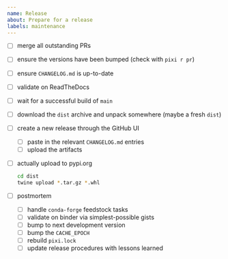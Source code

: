 ```yaml
---
name: Release
about: Prepare for a release
labels: maintenance
---
```


- [ ] merge all outstanding PRs
- [ ] ensure the versions have been bumped (check with `pixi r pr`)
- [ ] ensure `CHANGELOG.md` is up-to-date
- [ ] validate on ReadTheDocs
- [ ] wait for a successful build of `main`
- [ ] download the `dist` archive and unpack somewhere (maybe a fresh `dist`)
- [ ] create a new release through the GitHub UI
  - [ ] paste in the relevant `CHANGELOG.md` entries
  - [ ] upload the artifacts
- [ ] actually upload to pypi.org

  ```bash
  cd dist
  twine upload *.tar.gz *.whl
  ```

- [ ] postmortem
  - [ ] handle `conda-forge` feedstock tasks
  - [ ] validate on binder via simplest-possible gists
  - [ ] bump to next development version
  - [ ] bump the `CACHE_EPOCH`
  - [ ] rebuild `pixi.lock`
  - [ ] update release procedures with lessons learned
